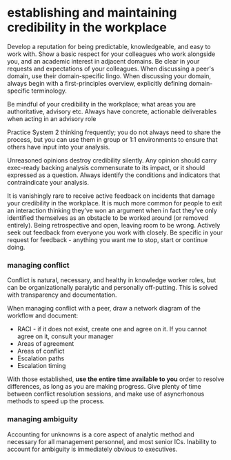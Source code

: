 # establishing and maintaining credibility in the workplace
Develop a reputation for being predictable, knowledgeable, and easy to work with.  Show a basic respect for your colleagues who work alongside you, and an academic interest in adjacent domains.  Be clear in your requests and expectations of your colleagues.  When discussing a peer's domain, use their domain-specific lingo.  When discussing your domain, always begin with a first-principles overview, explicitly defining domain-specific terminology. 

Be mindful of your credibility in the workplace; what areas you are authoritative, advisory etc. Always have concrete, actionable deliverables when acting in an advisory role

Practice System 2 thinking frequently;  you do not always need to share the process, but you can use them in group or 1:1 environments to ensure that others have input into your analysis. 

Unreasoned opinions destroy credibility silently.   Any opinion should carry exec-ready backing analysis commensurate to its impact, or it should expressed as a question. Always identify the conditions and indicators that contraindicate your analysis. 

It is vanishingly rare to receive active feedback on incidents that damage your credibility in the workplace. It is much more common for people to exit an interaction thinking they’ve won an argument when in fact they’ve only identified themselves as an obstacle to be worked around (or removed entirely). Being retrospective and open, leaving room to be wrong.  Actively seek out feedback from everyone you work with closely.  Be specific in your request for feedback - anything you want me to stop, start or continue doing.

### managing conflict
Conflict is natural, necessary, and healthy in knowledge worker roles, but can be organizationally paralytic and personally off-putting.  This is solved with transparency and documentation.

When managing conflict with a peer, draw a network diagram of the workflow and document:
- RACI - if it does not exist, create one and agree on it.  If you cannot agree on it, consult your manager
- Areas of agreement
- Areas of conflict 
- Escalation paths
- Escalation timing

With those established, **use the entire time available to you** order to resolve differences, as long as you are making progress.  Give plenty of time between conflict resolution sessions, and make use of asyncrhonous methods to speed up the process.

### managing ambiguity
Accounting for unknowns is a core aspect of analytic method and necessary for all management personnel, and most senior ICs.  Inability to account for ambiguity is immediately obvious to executives.